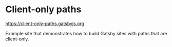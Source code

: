 # Client-only paths

https://client-only-paths.gatsbyjs.org

Example site that demonstrates how to build Gatsby sites with paths that are
client-only.
